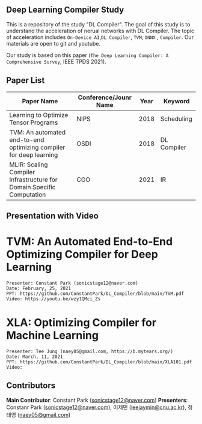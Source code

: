 ## Deep Learning Compiler Study
This is a repository of the study "DL Compiler". The goal of this study is to understand the acceleration of nerual networks with DL Compiler. The topic of acceleration includes `On-Device AI`,`DL Compiler`, `TVM`, `ONNX` , `Compiler`. Our materials are open to git and youtube. 


Our study is based on this paper (`The Deep Learning Compiler: A Comprehensive Survey`, IEEE TPDS 2021).
## Paper List
|Paper Name|Conference/Jounr Name|Year|Keyword|
|---|---|---|---|
|Learning to Optimize Tensor Programs|NIPS|2018|Scheduling|
|TVM: An automated end-to-end optimizing compiler for deep learning|OSDI|2018|DL Compiler|
|MLIR: Scaling Compiler Infrastructure for Domain Specific Computation|CGO|2021|IR|

## Presentation with Video
# TVM: An Automated End-to-End Optimizing Compiler for Deep Learning
	Presenter: Constant Park (sonicstage12@naver.com)
	Date: February, 25, 2021
	PPT: https://github.com/ConstantPark/DL_Compiler/blob/main/TVM.pdf
	Video: https://youtu.be/wzy1QMci_Zs

# XLA: Optimizing Compiler for Machine Learning
	Presenter: Tee Jung (naey05@gmail.com, https://b.mytears.org/)
	Date: March, 11, 2021
	PPT: https://github.com/ConstantPark/DL_Compiler/blob/main/XLA101.pdf
	Video: 

## Contributors
**Main Contributor**: Constant Park (sonicstage12@naver.com)
**Presenters**: Constanr Park (sonicstage12@naver.com), 이제민 (leejaymin@cnu.ac.kr), 정태영 (naey05@gmail.com)

